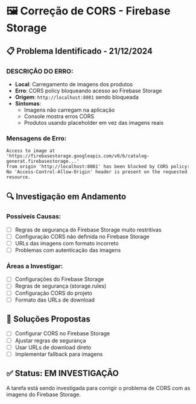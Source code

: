 # 🖼️ Correção de CORS - Firebase Storage

## 📋 Problema Identificado - 21/12/2024

### **DESCRIÇÃO DO ERRO:**
- **Local**: Carregamento de imagens dos produtos
- **Erro**: CORS policy bloqueando acesso ao Firebase Storage
- **Origem**: `http://localhost:8081` sendo bloqueada
- **Sintomas**: 
  - Imagens não carregam na aplicação
  - Console mostra erros CORS
  - Produtos usando placeholder em vez das imagens reais

### **Mensagens de Erro:**
```
Access to image at 'https://firebasestorage.googleapis.com/v0/b/catalog-generat.firebasestorage...' 
from origin 'http://localhost:8081' has been blocked by CORS policy: 
No 'Access-Control-Allow-Origin' header is present on the requested resource.
```

## 🔍 **Investigação em Andamento**

### **Possíveis Causas:**
- [ ] Regras de segurança do Firebase Storage muito restritivas
- [ ] Configuração CORS não definida no Firebase Storage
- [ ] URLs das imagens com formato incorreto
- [ ] Problemas com autenticação das imagens

### **Áreas a Investigar:**
- [ ] Configurações do Firebase Storage
- [ ] Regras de segurança (storage.rules)
- [ ] Configuração CORS do projeto
- [ ] Formato das URLs de download

## 🔧 **Soluções Propostas**
- [ ] Configurar CORS no Firebase Storage
- [ ] Ajustar regras de segurança
- [ ] Usar URLs de download direto
- [ ] Implementar fallback para imagens

## ✅ **Status: EM INVESTIGAÇÃO**

A tarefa está sendo investigada para corrigir o problema de CORS com as imagens do Firebase Storage.